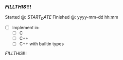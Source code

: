 ### $FILL THIS !!!$

Started @: $START_DATE$
Finished @: yyyy-mm-dd hh:mm

- [ ] Implement in:
    - [ ] C
    - [ ] C++
    - [ ] C++ with builtin types

$FILL THIS !!!$ <!-- Tasklist here -->

